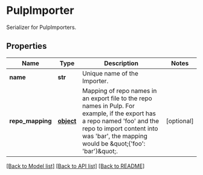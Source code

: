 # PulpImporter

Serializer for PulpImporters.
## Properties
Name | Type | Description | Notes
------------ | ------------- | ------------- | -------------
**name** | **str** | Unique name of the Importer. | 
**repo_mapping** | [**object**](.md) | Mapping of repo names in an export file to the repo names in Pulp. For example, if the export has a repo named &#39;foo&#39; and the repo to import content into was &#39;bar&#39;, the mapping would be \&quot;{&#39;foo&#39;: &#39;bar&#39;}\&quot;. | [optional] 

[[Back to Model list]](../README.md#documentation-for-models) [[Back to API list]](../README.md#documentation-for-api-endpoints) [[Back to README]](../README.md)


